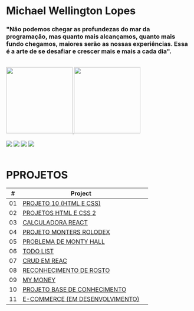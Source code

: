 # Michael Wellington Lopes
 
### "Não podemos chegar as profundezas do mar da programação, mas quanto mais alcançamos, quanto mais fundo chegamos, maiores serão as nossas experiências. Essa é a arte de se desafiar e crescer mais e mais a cada dia". 

<br/>

 <div>
  <a href="https://github.com/michael23-lopes">
  <img height="180em" src="https://github-readme-stats.vercel.app/api?username=michael23-lopes&show_icons=true&theme=dracula&include_all_commits=true&count_private=true"/>
  <img height="180em" src="https://github-readme-stats.vercel.app/api/top-langs/?username=michael23-lopes&layout=compact&langs_count=7&theme=dracula"/>
</div>
 <br/>
<div>
  <a href="https://portfoliomichaelwell.netlify.app/" target="_blank"><img src="https://img.shields.io/badge/-Portfólio-FF4040?style=for-the-badge&logo=appveyor&logoColor=white" target="_blank"></a> 
  <a href="https://www.facebook.com/michaelwellingtonlopes" target="_blank"><img src="https://img.shields.io/badge/facebook-7289DA?style=for-the-badge&logo=facebook&logoColor=white" target="_blank"></a> 
  <a href="https://www.instagram.com/michaelwellingtonlopes/" target="_blank"><img src="https://img.shields.io/badge/-Instagram-%23E4405F?style=for-the-badge&logo=instagram&logoColor=white" target="_blank"></a>
  <a href="https://www.linkedin.com/in/michael-wellington-lopes/" target="_blank"><img src="https://img.shields.io/badge/-LinkedIn-%230077B5?style=for-the-badge&logo=linkedin&logoColor=white" target="_blank"></a> 
</div>
<br/>

# PPROJETOS

|  #  | Project                                                                                                                   |  |
| :-: | ------------------------------------------------------------------------------------------------------------------------- | -------------------------------------------------------------------------------------------------- |
| 01  | [PROJETO 10 (HTML E CSS)](https://github.com/michael23-lopes/Projeto-10-Paginas-responsivas)                       |      |
| 02  | [PROJETOS HTML E CSS 2](https://github.com/michael23-lopes/Projetos-HTML-CSS-Jascript)                       |         |
| 03  | [CALCULADORA REACT](https://github.com/michael23-lopes/Curso-React-Redux-Fundamentos/tree/main/novos-projetos/calculadora)                       |         |
| 04  | [PROJETO MONTERS ROLODEX](https://github.com/michael23-lopes/projeto-monsters-rolodex)                       |         |
| 05  | [PROBLEMA DE MONTY HALL](https://github.com/michael23-lopes/curso-web-moderno-completo-com-javaScript/tree/main/curso-web-moderno-completo-com-javaScript/vue/montyhall)                       |         |
| 06  | [TODO LIST](https://github.com/michael23-lopes/Curso-React-Redux-Fundamentos/tree/main/todo-app)                       |         |
| 07  | [CRUD EM REAC](https://github.com/michael23-lopes/Curso-React-Redux-Fundamentos/tree/main/novos-projetos/crud)                       |         |
| 08  | [RECONHECIMENTO DE ROSTO](https://github.com/michael23-lopes/smart-brain-app)                       |         |
| 09  | [MY MONEY](https://github.com/michael23-lopes/projeto-react-My-Money)                       |         |
| 10  | [PROJETO BASE DE CONHECIMENTO](https://github.com/michael23-lopes/Projeto-knowledge-base)                       |         |
| 11  | [E-COMMERCE (EM DESENVOLVIMENTO)](https://github.com/michael23-lopes/crwn-clothing)                       |         |
